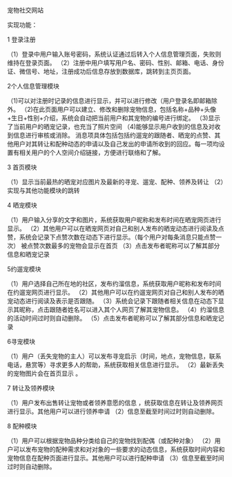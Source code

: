 宠物社交网站

实现功能：

1 登录注册

（1）登录中用户输入账号密码，系统认证通过后转入个人信息管理页面，失败则维持在登录页面。
（2）注册中用户填写用户名、密码、性别、邮箱、电话、身份证、微信号、地址，注册成功后信息存放到数据库，跳转到主页页面。

2个人信息管理模块

（1)可以对注册时记录的信息进行显示，并可以进行修改（用户登录名即邮箱除外。
（2)在此页面用户可以建立、修改和删除宠物信息，包括名称+品种+头像+生日+性别+介绍，系统会自动把当前用户和其宠物的编号进行绑定。
（3)显示了当前用户的晒宠记录，也充当了照片空间
（4)能够显示用户收到的信息及对收到信息进行审核或消除。
消息项具体包括包括约遛宠的跟随者、晒宠的点赞、其他用户对其转让和配种动态的申请以及自己发出的申请所收到的回应。每一项均设置有相关用户的个人空间介绍链接，方便进行联络和了解。

3 首页模块

（1）显示当前最热的晒宠对应图片及最新的寻宠、遛宠、配种、领养及转让
（2）实现与其他功能模块的跳转

4 晒宠模块

（1）用户输入分享的文字和图片，系统获取用户昵称和发布时间在晒宠网页进行显示。
（2）其他用户可以在晒宠网页对自己和别人发布的晒宠动态进行阅读及点赞，系统会记录下点赞次数在动态下进行显示。（每个用户对每条消息只能点赞一次）
被点赞次数最多的宠物会显示在首页
（3）点击发布者昵称可以了解其部分信息和晒宠记录


 5约遛宠模块
 
（1）用户选择自己所在地的社区，发布约溜信息，系统获取用户昵称和发布时间在约遛宠网页进行显示。
（2）其他用户可以在约遛宠网页对自己和别人发布的晒宠动态进行阅读及表示是否跟随。
（3）系统会记录下跟随者相关信息在动态下显示其昵称，点击跟随者姓名可以进入其个人网页了解其宠物信息。
（4）约溜信息的活动时间过时则自动删除。
（5）点击发布者昵称可以了解其部分信息和晒宠记录


6寻宠模块

（1）用户（丢失宠物的主人）可以发布寻宠启示（时间，地点，宠物信息，联系电话，悬赏等）寻求更多人的帮助，系统获取相关信息进行显示。
（2）最新丢失的宠物图片会在首页显示 。

7 转让及领养模块

（1）用户发布出售转让宠物或者领养意愿的信息 ，统获取信息在转让及领养网页进行显示。其他用户可以进行领养申请
（2）信息至截至时间过时则自动删除。

8 配种模块

（1）用户可以根据宠物品种分类给自己的宠物找到配偶（或配种对象）
（2）用户可以发布宠物的配种需求和对对象的一些要求的动态信息，系统获取时间内容和宠物信息在配种页面进行显示。其他用户可以进行配种申请
（3）信息至截至时间过时则自动删除。

